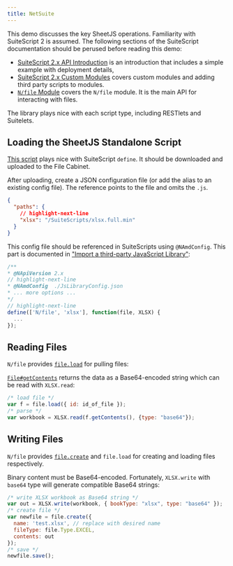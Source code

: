 ```yaml
---
title: NetSuite
---
```


This demo discusses the key SheetJS operations.  Familiarity with SuiteScript 2
is assumed.  The following sections of the SuiteScript documentation should be
perused before reading this demo:

- [SuiteScript 2.x API Introduction](https://docs.oracle.com/en/cloud/saas/netsuite/ns-online-help/chapter_4387172221.html)
  is an introduction that includes a simple example with deployment details,
- [SuiteScript 2.x Custom Modules](https://docs.oracle.com/en/cloud/saas/netsuite/ns-online-help/chapter_4704097697.html)
  covers custom modules and adding third party scripts to modules.
- [`N/file` Module](https://docs.oracle.com/en/cloud/saas/netsuite/ns-online-help/section_4205693274.html)
  covers the `N/file` module.  It is the main API for interacting with files.

The library plays nice with each script type, including RESTlets and Suitelets.

## Loading the SheetJS Standalone Script

[This script](https://cdn.sheetjs.com/xlsx-latest/package/dist/xlsx.full.min.js)
plays nice with SuiteScript `define`.  It should be downloaded and uploaded to
the File Cabinet.

After uploading, create a JSON configuration file (or add the alias to an
existing config file).  The reference points to the file and omits the `.js`.

```json
{
  "paths": {
    // highlight-next-line
    "xlsx": "/SuiteScripts/xlsx.full.min"
  }
}
```

This config file should be referenced in SuiteScripts using `@NAmdConfig`. This
part is documented in ["Import a third-party JavaScript Library"](https://docs.oracle.com/en/cloud/saas/netsuite/ns-online-help/section_4704111062.html#bridgehead_4738199877):

```js
/**
* @NApiVersion 2.x
// highlight-next-line
* @NAmdConfig  ./JsLibraryConfig.json
* ... more options ...
*/
// highlight-next-line
define(['N/file', 'xlsx'], function(file, XLSX) {
  ...
});
```

## Reading Files

`N/file` provides [`file.load`](https://docs.oracle.com/en/cloud/saas/netsuite/ns-online-help/section_4226574300.html)
for pulling files:

[`File#getContents`](https://docs.oracle.com/en/cloud/saas/netsuite/ns-online-help/section_4229269811.html)
returns the data as a Base64-encoded string which can be read with `XLSX.read`:

```js
/* load file */
var f = file.load({ id: id_of_file });
/* parse */
var workbook = XLSX.read(f.getContents(), {type: "base64"});
```

## Writing Files

`N/file` provides [`file.create`](https://docs.oracle.com/en/cloud/saas/netsuite/ns-online-help/section_4223861820.html)
and `file.load` for creating and loading files respectively.

Binary content must be Base64-encoded.  Fortunately, `XLSX.write` with `base64`
type will generate compatible Base64 strings:

```js
/* write XLSX workbook as Base64 string */
var out = XLSX.write(workbook, { bookType: "xlsx", type: "base64" });
/* create file */
var newfile = file.create({
  name: 'test.xlsx', // replace with desired name
  fileType: file.Type.EXCEL,
  contents: out
});
/* save */
newfile.save();
```
